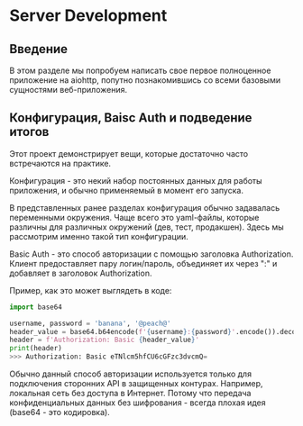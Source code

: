 # Server Development

## Введение

В этом разделе мы попробуем написать свое первое полноценное приложение на aiohttp, попутно познакомившись со всеми базовыми сущностями веб-приложения.

## Конфигурация, Baisc Auth и подведение итогов

Этот проект демонстрирует вещи, которые достаточно часто встречаются на практике.

Конфигурация - это некий набор постоянных данных для работы приложения, и обычно применяемый в момент его запуска.

В представленных ранее разделах конфигурация обычно задавалась переменными окружения. Чаще всего это yaml-файлы, которые различны для различных окружений (дев, тест, продакшен). Здесь мы рассмотрим именно такой тип конфигурации.

Basic Auth - это способ авторизации с помощью заголовка Authorization. Клиент предоставляет пару логин/пароль, объединяет их через ":" и добавляет в заголовок Authorization.

Пример, как это может выглядеть в коде:

```python
import base64

username, password = 'banana', '@peach@'
header_value = base64.b64encode(f'{username}:{password}'.encode()).decode()
header = f'Authorization: Basic {header_value}'
print(header)
>>> Authorization: Basic eTNlcm5hfCU6cGFzc3dvcmQ=
```

Обычно данный способ авторизации используется только для подключения сторонних API в защищенных контурах. Например, локальная сеть без доступа в Интернет. Потому что передача конфиденциальных данных без шифрования - всегда плохая идея (base64 - это кодировка).
